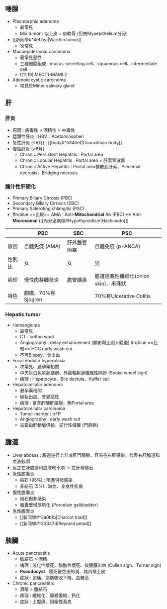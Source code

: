 ## 唾腺
- Pleomorphic adenoma
	- 最常見
	- Mix tumor : 似上皮 + 似軟骨 (但由Myoepithelium分泌)
- [[新同學#^4ef7ea|Warthin tumor]]
	- 次常見
- Mucoepidermoid carcinoma
	- 最常見惡性
	- 三種細胞組成 : mucus-secreting cell、squamous cell、intermediate cell
	- t(11,19) MECT1-MAML2
- Adenoid cystic carcinoma
	- 常見於Minor salivary gland
## 肝
### 肝炎
- 原因 : 病毒性 > 酒精性 > 中毒性
- 猛爆性肝炎 : HBV、Acetaminophen
- 急性肝炎 (<6月) : [[body#^5340ef|Councilman body]]
- 慢性肝炎 (>6月)
	- Chronic Persistent Hepatitis : Portal area
	- Chronic Lobular Hepatitis : Portal area + 肝索零散區
	- Chronic Active Hepatitis : Portal area擴散到肝索、Piecemal necrosis、Bridging necrosis
### 膽汁性肝硬化
- Primary Biliary Cirrosis (PBC)
- Secondary Biliary Cirrosis (SBC)
- Primary Scleroting chlangitis (PSC)
- #h/blue ==比較== AMA : Anti-**Mitochondrial** Ab (PBC) <-> Anti-**Microsomal** ([[內分泌病理#Hypothyroidism|Hashimoto]])

|        | PBC                | SBC          | PSC                                  |
|--------|--------------------|--------------|--------------------------------------|
| 原因   | 自體免疫 (AMA)     | 肝外膽管阻塞 | 自體免疫 (p-ANCA)                    |
| 性別比 | 女                 | 女           | 男                                   |
| 病理   | 慢性肉芽腫發炎     | 膽管擴張     | 膽道阻塞性纖維化(onion skin)、串珠狀 |
| 特色   | 劇癢、70%有Sjogren |              | 70%有Ulcerative   Colitis            |
### Hepatic tumor
- Hemangioma
	- 最常見
	- CT : cotton wool
	- Angiography : delay enhancement (顯影劑比別人晚退) #h/blue ==比較== HCC early wash out
	- 不可Biopsy，會出血
- Focal nodular hyperplasia
	- 次常見、避孕藥相關
	- 中央灰白色星狀結疤、外圍輻射狀纖維性隔膜 (Spoke wheel sign)
	- 病理 : Hepatocyte、Bile ductule、Kuffer cell
- Hepatocellular adenoma
	- 避孕藥相關
	- 破裂出血、會變惡性
	- 病理 : 富含肝醣肝細胞，無Portal area
- Hepatocellular carcinoma
	- Tumor marker : $\alpha$FP
	- Angiography : early wash out
	- 主要由肝動脈供給，逆行性侵襲 (門靜脈)
## 膽道
- Liver abcess : 膽道逆行上升或肝門靜脈，容易在右肝感染，代表右肝膽道和血液較順
- 反之左肝膽道和血液較不順 -> 左肝易結石
- 急性膽囊炎
	- 結石 (95%) : 阻塞併發感染
	- 非結石 (5%) : 缺血、全身性疾病
- 慢性膽囊炎
	- 結石但非感染
	- 膽囊壁增厚鈣化 (Porcelain gallbladder)
- 急性膽管炎
	- [[新同學#^3a0b1b|Charcot triad]]
	- [[新同學#^33347d|Reynold petad]]
## 胰臟
- Acute pancreatitis
	- 膽結石 > 酒精
	- 病理 : 液化性壞死、脂肪性壞死、後腹膜出血 (Cullen sign、Turner sign)
	- **Pseudocyst** : 壞死後空出的洞、無內襯上皮
	- 症狀 : 劇痛、脂肪吸收下降、血糖高
- Chronic pancreatitis
	- 酒精 > 膽結石
	- 病理 : 纖維化、腺體萎縮、鈣化
	- 症狀 : 上腹痛、阻塞性黃疸